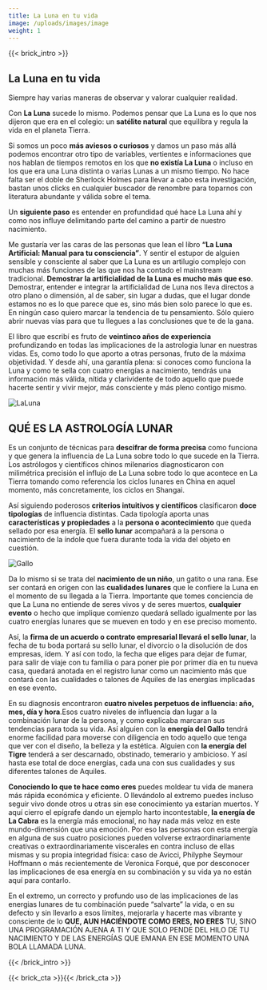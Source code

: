 ```yaml
---
title: La Luna en tu vida
image: /uploads/images/image
weight: 1
---
```


{{< brick_intro >}}

## La Luna en tu vida

Siempre hay varias maneras de observar y valorar cualquier realidad.

Con **La Luna** sucede lo mismo. Podemos pensar que La Luna es lo que nos dijeron que era en el colegio: un **satélite natural** que equilibra y regula la vida en el planeta Tierra.

Si somos un poco **más aviesos o curiosos** y damos un paso más allá podemos encontrar otro tipo de variables, vertientes e informaciones que nos hablan de tiempos remotos en los
que **no existía La Luna** o incluso en los que era una Luna distinta o varias Lunas a un mismo tiempo. No hace falta ser el doble de Sherlock Holmes para llevar a cabo esta
investigación, bastan unos clicks en cualquier buscador de renombre para toparnos con literatura abundante y válida sobre el tema.

Un **siguiente paso** es entender en profundidad qué hace La Luna ahí y como nos influye delimitando parte del camino a partir de nuestro nacimiento. 

Me gustaría ver las caras de las personas que lean el libro **“La Luna Artificial: Manual para tu consciencia”**. Y sentir el estupor de alguien sensible y
consciente al saber que La Luna es un artilugio complejo con muchas más funciones de las que nos ha contado el mainstream tradicional. **Demostrar la artificialidad de la Luna es
mucho más que eso**. Demostrar, entender e integrar la artificialidad de Luna nos lleva directos a otro plano o dimensión, al de saber, sin lugar a dudas, que el lugar donde
estamos no es lo que parece que es, sino más bien solo parece lo que es. En ningún caso quiero marcar la tendencia de tu pensamiento. Sólo quiero abrir nuevas vías para que tu
llegues a las conclusiones que te de la gana. 

El libro que escribí es fruto de **veintinco años de experiencia** profundizando en todas las implicaciones de la astrologia lunar en
nuestras vidas. Es, como todo lo que aporto a otras personas, fruto de la máxima objetividad. Y desde ahí, una garantía plena: si conoces como funciona la Luna y como te sella con
cuatro energías a nacimiento, tendrás una información más válida, nítida y clarividente de todo aquello que puede hacerte sentir y vivir mejor, más consciente y más pleno contigo mismo.


![LaLuna](/uploads/img/astrologia-lunar/moon-apollo12.jpg "LaLuna")

## QUÉ ES LA ASTROLOGÍA LUNAR

Es un conjunto de técnicas para **descifrar de forma precisa** como funciona y que genera la influencia de La Luna sobre todo lo que sucede en la Tierra.
Los astrólogos y científicos chinos milenarios diagnosticaron con milimétrica precisión el influjo de La  Luna sobre todo lo que acontece en La Tierra tomando como referencia los ciclos lunares en China en aquel momento, más concretamente, los ciclos en Shangai.

Así siguiendo poderosos **criterios intuitivos y científicos** clasificaron **doce tipologías** de influencia distintas. Cada tipología aporta unas **características y propiedades** a la **persona o acontecimiento** que queda sellado por esa energía. El **sello lunar** acompañará a la persona o nacimiento de la índole que fuera durante toda la vida del objeto en cuestión.

![Gallo](/uploads/img/astrologia-lunar/gallo.jpg "Gallo")

Da lo mismo si se trata del **nacimiento de un niño**, un gatito o una rana. Ese ser contará en origen con las **cualidades lunares** que le confiere la Luna en el momento de su llegada a la Tierra. Importante que tomes conciencia de que La Luna no entiende de seres vivos y de seres muertos, **cualquier evento** o hecho que implique comienzo quedará sellado igualmente por las cuatro energías lunares que se mueven en todo y en ese preciso momento.

Así, la **firma de un acuerdo o contrato empresarial llevará el sello lunar**, la fecha de tu boda portará su sello lunar, el divorcio o la disolución de dos empresas, ídem. Y así con todo, la fecha que eliges para dejar de fumar, para salir de viaje con tu familia o para poner pie por primer día en tu nueva casa, quedará anotada en el registro lunar como un nacimiento más que contará con las cualidades o talones de Aquiles de las energías implicadas en ese evento.

En su diagnosis encontraron **cuatro niveles perpetuos de influencia: año, mes, día y hora**.Esos cuatro niveles de influencia dan lugar a la combinación lunar de la persona, y como explicaba marcaran sus tendencias para toda su vida. Así alguien con la **energía del Gallo** tendrá enorme facilidad para moverse con diligencia en todo aquello que tenga que ver con el diseño, la belleza y la estética. Alguien con **la energía del Tigre** tenderá a ser descarnado, obstinado, temerario y ambicioso. Y así hasta ese total de doce energías, cada una con sus cualidades y sus diferentes talones de Aquiles.


**Conociendo lo que te hace como eres** puedes moldear tu vida de manera más rápida económica y eficiente. O llevándolo al extremo puedes incluso seguir vivo donde otros u otras sin ese conocimiento ya estarían muertos. Y aquí cierro el epígrafe dando un ejemplo harto incontestable, **la energía de La Cabra** es la energía más emocional, no hay nada más veloz en este mundo-dimensión que una emoción. Por eso las personas con esta energía en alguna de sus cuatro posiciones pueden volverse extraordinariamente creativas o extraordinariamente viscerales en contra incluso de ellas mismas y su propia integridad física: caso de Avicci, Philyphe Seymour Hoffmann o más recientemente de Veronica Forqué, que por desconocer las implicaciones de esa energía en su combinación y su vida ya no están aquí para contarlo.

En el extremo, un correcto y profundo uso de las implicaciones de las energias lunares de tu combinación puede “salvarte” la vida, o en su defecto y sin llevarlo a esos límites, mejorarla y hacerte mas vibrante y consciente de lo **QUE, AUN HACIÉNDOTE COMO ERES, NO ERES** TU, SINO UNA PROGRAMACIÓN AJENA A TI Y QUE SOLO PENDE DEL HILO DE TU NACIMIENTO Y DE LAS ENERGÍAS QUE EMANA EN ESE MOMENTO UNA BOLA LLAMADA LUNA.

{{< /brick_intro >}}

{{< brick_cta >}}{{< /brick_cta >}}
